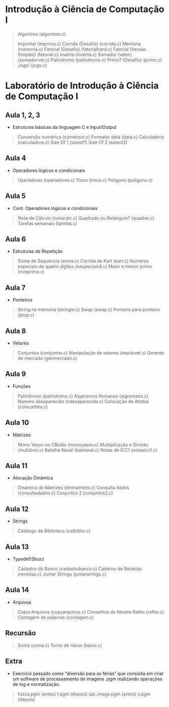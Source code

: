 # Introdução à Ciência de Computação I
> Algoritmo (algoritmo.c)
> 
> Imprima! (imprima.c)
> Corrida (Desafio) (corrida.c)
> Memória (memoria.c)
> Fatorial (Desafio) (fatorialhard.c)
> Fatorial (Versão Simples) (fatorial.c)
> Inverta (inverta.c)
> Somador (vetor) (somadorvet.c)
> Palíndromo (palindromo.c)
> Primo? (Desafio) (primo.c)
> Jogo! (jogo.c)

# Laboratório de Introdução à Ciência de Computação I
## Aula 1, 2, 3
- Estruturas básicas da linguagem C e Input/Output
> Conversão numérica (conversor.c)
> Formatar data (data.c)
> Calculadora (calculadora.c)
> Size Of 1 (sizeof1)
> Size Of 2 (sizeof2)

## Aula 4
- Operadores lógicos e condicionais
> Operadores (operadores.c)
> Troco (troco.c)
> Polígono (poligono.c)

## Aula 5
- Cont. Operadores lógicos e condicionais
> Nota de Cálculo (notacalc.c)
> Quadrado ou Retângulo? (quadret.c)
> Tarefas semanais (tarefas.c)

## Aula 6
- Estruturas de Repetição
> Soma de Sequência (soma.c)
> Corrida de Kart (kart.c)
> Números especiais de quatro dígitos (nespeciais4.c)
> Maior e menor primo (mmprimo.c)

## Aula 7
- Ponteiros
> String na memória (stringm.c)
> Swap (swap.c)
> Ponteiro para ponteiro (ptop.c)

## Aula 8
- Vetores
> Conjuntos (conjuntos.c)
> Manipulação de vetores (manipvet.c)
> Gerente de mercado (genmercado.c)

## Aula 9
- Funções
> Palíndromo (palindromo.c)
> Algarismos Romanos (algromano.c)
> Número desaparecido (ndesaparecido.c)
> Colocação de Atletas (colocatleta.c)

## Aula 10
- Matrizes
> Mono Yasou no CBolão (monoyasou.c)
> Multiplicação e Divisão (multdivis.c)
> Batalha Naval (batnaval.c)
> Notas de ICC1 (notasicc1.c)

## Aula 11
- Alocação Dinâmica
> Dinâmica de Matrizes (dinmatrizes.c)
> Consulta dados (consultadados.c)
> Conjuntos 2 (conjuntos2.c)

## Aula 12
- Strings
> Catálogo da Biblioteca (catbiblio.c)

## Aula 13
- Typedef/Struct
> Cadastro do Banco (cadastrobanco.c)
> Caderno de Receitas (receitas.c)
> Juntar Strings (juntarstrings.c)

## Aula 14
- Arquivos
> Copia Arquivos (copyarquivos.c)
> Conselhos do Mestre Rafito (rafito.c)
> Contagem de palavras (contagem.c)

## Recursão 
> Soma (soma.c)
> Torrei de Hanoi (hanoi.c)

## Extra
- Exercício passado como "diversão para as férias" que consisita em criar um software de processamento de imagens .pgm realizando operações de log e normalização.
> fusca.pgm (antes)
> f.pgm (depois)
> sat_image.pgm (antes)
> s.pgm (depois)
